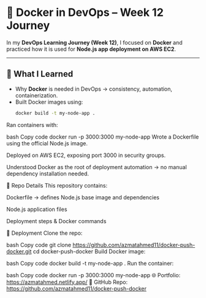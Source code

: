# 🚀 Docker in DevOps – Week 12 Journey

In my **DevOps Learning Journey (Week 12)**, I focused on **Docker** and practiced how it is used for **Node.js app deployment on AWS EC2**.  

---

## 🔹 What I Learned
- Why **Docker** is needed in DevOps → consistency, automation, containerization.
- Built Docker images using:
  ```bash
  docker build -t my-node-app .
Ran containers with:

bash
Copy code
docker run -p 3000:3000 my-node-app
Wrote a Dockerfile using the official Node.js image.

Deployed on AWS EC2, exposing port 3000 in security groups.

Understood Docker as the root of deployment automation → no manual dependency installation needed.

🔹 Repo Details
This repository contains:

Dockerfile → defines Node.js base image and dependencies

Node.js application files

Deployment steps & Docker commands

📌 Deployment
Clone the repo:

bash
Copy code
git clone https://github.com/azmatahmed11/docker-push-docker.git
cd docker-push-docker
Build Docker image:

bash
Copy code
docker build -t my-node-app .
Run the container:

bash
Copy code
docker run -p 3000:3000 my-node-app
🌐 Portfolio: https://azmatahmed.netlify.app/
📂 GitHub Repo: https://github.com/azmatahmed11/docker-push-docker
